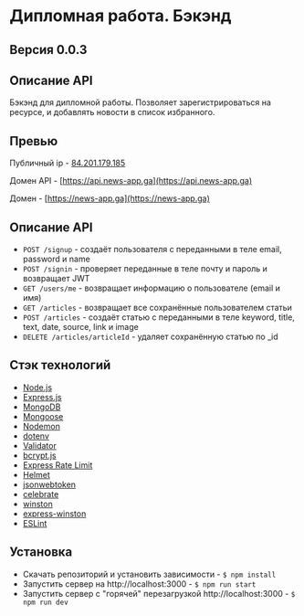 # **Дипломная работа. Бэкэнд**

## **Версия** 0.0.3

## **Описание API**
Бэкэнд для дипломной работы. Позволяет зарегистрироваться на ресурсе, и добавлять новости в список избранного.

## **Превью**
Публичный ip - [84.201.179.185](84.201.179.185)

Домен API - [https://api.news-app.ga](https://api.news-app.ga)

Домен - [https://news-app.ga](https://news-app.ga)

## **Описание API**
- `POST /signup` - создаёт пользователя с переданными в теле email, password и name
- `POST /signin` - проверяет переданные в теле почту и пароль и возвращает JWT
- `GET /users/me` - возвращает информацию о пользователе (email и имя)
- `GET /articles` - возвращает все сохранённые пользователем статьи
- `POST /articles` - создаёт статью с переданными в теле keyword, title, text, date, source, link и image
- `DELETE /articles/articleId` - удаляет сохранённую статью  по _id


## **Стэк технологий** 
- [Node.js](https://nodejs.org/en/)
- [Express.js](https://expressjs.com/ru/)
- [MongoDB](https://www.mongodb.com/)
- [Mongoose](https://mongoosejs.com/)
- [Nodemon](https://www.npmjs.com/package/nodemon/)
- [dotenv](https://www.npmjs.com/package/dotenv)
- [Validator](https://www.npmjs.com/package/validator)
- [bcrypt.js](https://www.npmjs.com/package/bcryptjs)
- [Express Rate Limit](https://www.npmjs.com/package/express-rate-limit)
- [Helmet](https://www.npmjs.com/package/helmet)
- [jsonwebtoken](https://www.npmjs.com/package/jsonwebtoken)
- [celebrate](https://www.npmjs.com/package/celebrate)
- [winston](https://www.npmjs.com/package/winston)
- [express-winston](https://www.npmjs.com/package/express-winston)
- [ESLint](https://eslint.org/)

## **Установка**
- Скачать репозиторий и установить зависимости - `$ npm install`
- Запустить сервер на http://localhost:3000 - `$ npm run start`
- Запустить сервер с "горячей" перезагрузкой http://localhost:3000 - `$ npm run dev`
